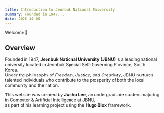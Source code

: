 ```yaml
---
title: Introduction to Jeonbuk National University
summary: Founded in 1947...
date: 2025-10-05
---
```


<div class="text-justify">
Welcome 👋

## Overview

Founded in 1947, **Jeonbuk National University (JBNU)** is a leading national university located in Jeonbuk Special Self-Governing Province, South Korea.  
Under the philosophy of _Freedom, Justice, and Creativity_, JBNU nurtures talented individuals who contribute to the prosperity of both the local community and the nation.

This website was created by **Junho Lee**, an undergraduate student majoring in Computer & Artificial Intelligence at JBNU,  
as part of his learning project using the **Hugo Blox** framework.

</div>
